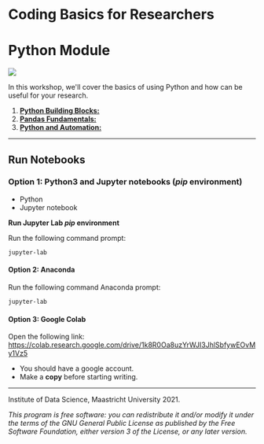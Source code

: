 # Coding Basics for Researchers 

# Python Module

![](https://library.maastrichtuniversity.nl/wp-content/uploads/Coding-workshop.jpg)


In this workshop, we'll cover the basics of using Python and how can be useful for your research.

1. [**Python Building Blocks:**](notebooks/1-Python-Building-Blocks.ipynb)
2. [**Pandas Fundamentals:**](notebooks/2-Pandas-Fundamentals.ipynb)
3. [**Python and Automation:**](notebooks/3-Python-and-Automation.ipynb)
---


## Run Notebooks


### Option 1: Python3 and Jupyter notebooks (*pip* environment)

- Python 
- Jupyter notebook

**Run Jupyter Lab *pip* environment**

Run the following command prompt:
```
jupyter-lab
```

#### Option 2: Anaconda
Run the following command Anaconda prompt:
```
jupyter-lab
```


#### Option 3: Google Colab
Open the following link: https://colab.research.google.com/drive/1k8R0Oa8uzYrWJI3JhlSbfywEOvMy1Vz5

- You should have a google account.
- Make a **copy** before starting writing.


---
Institute of Data Science, Maastricht University 2021.  

*This program is free software: you can redistribute it and/or modify it under the terms of the GNU General Public License as published by the Free Software Foundation, either version 3 of the License, or any later version.*